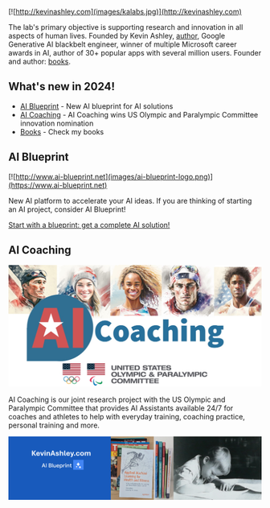 [![http://kevinashley.com](images/kalabs.jpg)](http://kevinashley.com)


The lab's primary objective is supporting research and innovation in all aspects of human lives. Founded by Kevin Ashley, [author](/books/books.md), Google Generative AI blackbelt engineer, winner of multiple Microsoft career awards in AI, author of 30+ popular apps with several million users. Founder and author: [books](/books/books.md).

## What's new in 2024!

- [AI Blueprint](https://www.ai-blueprint.net) - New AI blueprint for AI solutions
- [AI Coaching](https://aicoaching.us) - AI Coaching wins US Olympic and Paralympic Committee innovation nomination
- [Books](http://kevinashley.com/books/books.html) - Check my books

## AI Blueprint

[![http://www.ai-blueprint.net](images/ai-blueprint-logo.png)](https://www.ai-blueprint.net)

New AI platform to accelerate your AI ideas. If you are thinking of starting an AI project, consider AI Blueprint! 

[Start with a blueprint: get a complete AI solution!](https://www.ai-blueprint.net)

## AI Coaching

[![AI Coaching](images/ai-coaching-large.jpg)](https://aicoaching.us)

AI Coaching is our joint research project with the US Olympic and Paralympic Committee that provides AI Assistants available 24/7 for coaches and athletes to help with everyday training, coaching practice, personal training and more. 

[![Kevin Ashley](images/kalabs-horizontal.png)](https://www.kevinashley.com)
